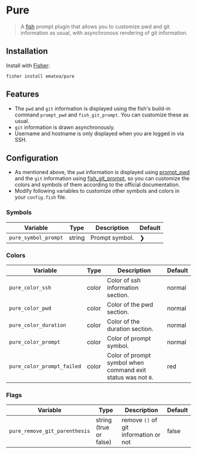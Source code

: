 # Pure

> A [fish](https://fishshell.com/) prompt plugin that allows you to customize pwd and git information as usual, with asynchronous rendering of git information.

## Installation

Install with [Fisher](https://github.com/jorgebucaran/fisher):

```fish
fisher install ematea/pure
```

## Features

- The `pwd` and `git` information is displayed using the fish's build-in command `prompt_pwd` and `fish_git_prompt`. You can customize these as usual.
- `git` information is drawn asynchronously.
- Username and hostname is only displayed when you are logged in via SSH.

## Configuration

- As mentioned above, the `pwd` information is displayed using [prompt_pwd](https://fishshell.com/docs/current/cmds/prompt_pwd.html) and the `git` information using [fish_git_prompt](https://fishshell.com/docs/current/cmds/fish_git_prompt.html), so you can customize the colors and symbols of them according to the official documentation.
- Modify following variables to customize other symbols and colors in your `config.fish` file.

### Symbols

| Variable             | Type   | Description    | Default |
|----------------------|--------|----------------|---------|
| `pure_symbol_prompt` | string | Prompt symbol. | ❯       |

### Colors

| Variable                   | Type  | Description                                                  | Default |
|----------------------------|-------|--------------------------------------------------------------|---------|
| `pure_color_ssh`           | color | Color of ssh information section.                            | normal  |
| `pure_color_pwd`           | color | Color of the pwd section.                                    | normal  |
| `pure_color_duration`      | color | Color of the duration section.                               | normal  |
| `pure_color_prompt`        | color | Color of prompt symbol.                                      | normal  |
| `pure_color_prompt_failed` | color | Color of prompt symbol when command exit status was not `0`. | red     |

### Flags

| Variable                      | Type                   | Description                           | Default |
|-------------------------------|------------------------|---------------------------------------|---------|
| `pure_remove_git_parenthesis` | string (true or false) | remove `()` of git information or not | false   |

